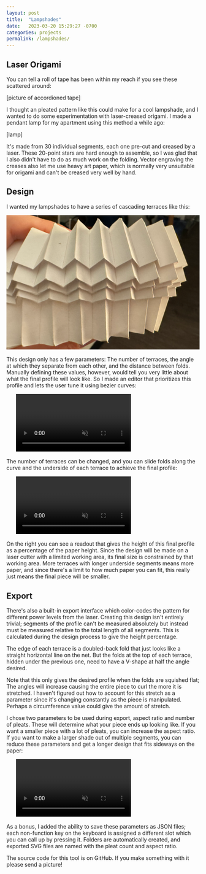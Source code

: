 ```yaml
---
layout: post
title:  "Lampshades"
date:   2023-03-20 15:29:27 -0700
categories: projects
permalink: /lampshades/
---
```


## Laser Origami

You can tell a roll of tape has been within my reach if you see these scattered around:

[picture of accordioned tape]

I thought an pleated pattern like this could make for a cool lampshade, and I wanted to do some experimentation with laser-creased origami. I made a pendant lamp for my apartment using this method a while ago:

[lamp]

It's made from 30 individual segments, each one pre-cut and creased by a laser. These 20-point stars are hard enough to assemble, so I was glad that I also didn't have to do as much work on the folding. Vector engraving the creases also let me use heavy art paper, which is normally very unsuitable for origami and can't be creased very well by hand.

## Design

I wanted my lampshades to have a series of cascading terraces like this:

<p align="center">
    <img src="/assets/lampshades/1.png">
</p>

This design only has a few parameters: The number of terraces, the angle at which they separate from each other, and the distance between folds. Manually defining these values, however, would tell you very little about what the final profile will look like. So I made an editor that prioritizes this profile and lets the user tune it using bezier curves:

<div class="video-mask" style="max-width: 90%; margin-left: 5%; border-radius: 5px;">
  <video src="/assets/lampshades/1.mp4" autoplay loop muted></video>
</div>

The number of terraces can be changed, and you can slide folds along the curve and the underside of each terrace to achieve the final profile:

<div class="video-mask" style="max-width: 90%; margin-left: 5%; border-radius: 5px;">
  <video src="/assets/lampshades/2.mp4" autoplay loop muted></video>
</div>

On the right you can see a readout that gives the height of this final profile as a percentage of the paper height. Since the design will be made on a laser cutter with a limited working area, its final size is constrained by that working area. More terraces with longer underside segments means more paper, and since there's a limit to how much paper you can fit, this really just means the final piece will be smaller.

## Export

There's also a built-in export interface which color-codes the pattern for different power levels from the laser. Creating this design isn't entirely trivial; segments of the profile can't be measured absolutely but instead must be measured relative to the total length of all segments. This is calculated during the design process to give the height percentage.

The edge of each terrace is a doubled-back fold that just looks like a straight horizontal line on the net. But the folds at the top of each terrace, hidden under the previous one, need to have a V-shape at half the angle desired.

Note that this only gives the desired profile when the folds are squished flat; The angles will increase causing the entire piece to curl the more it is stretched. I haven't figured out how to account for this stretch as a parameter since it's changing constantly as the piece is manipulated. Perhaps a circumference value could give the amount of stretch.

I chose two parameters to be used during export, aspect ratio and number of pleats. These will determine what your piece ends up looking like. If you want a smaller piece with a lot of pleats, you can increase the aspect ratio. If you want to make a larger shade out of multiple segments, you can reduce these parameters and get a longer design that fits sideways on the paper:

<div class="video-mask" style="max-width: 90%; margin-left: 5%; border-radius: 5px;">
  <video src="/assets/lampshades/3.mp4" autoplay loop muted></video>
</div>

As a bonus, I added the ability to save these parameters as JSON files; each non-function key on the keyboard is assigned a different slot which you can call up by pressing it. Folders are automatically created, and exported SVG files are named with the pleat count and aspect ratio.

The source code for this tool is on GitHub. If you make something with it please send a picture!